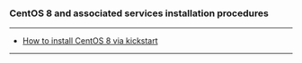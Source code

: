 ### CentOS 8 and associated services installation procedures
- - - -
- [How to install CentOS 8 via kickstart](https://github.com/nomorespice/centos8-howto/wiki/How-to-install-CentOS-8-via-kickstart)
- - - -
